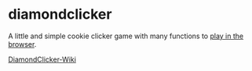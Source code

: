 # diamondclicker
 A little and simple cookie clicker game with many functions to [play in the browser](https://moviemusic1.github.io/diamondclicker/).
 
 [DiamondClicker-Wiki](https://www.github.com/moviemusic1/diamondclicker/wiki)
